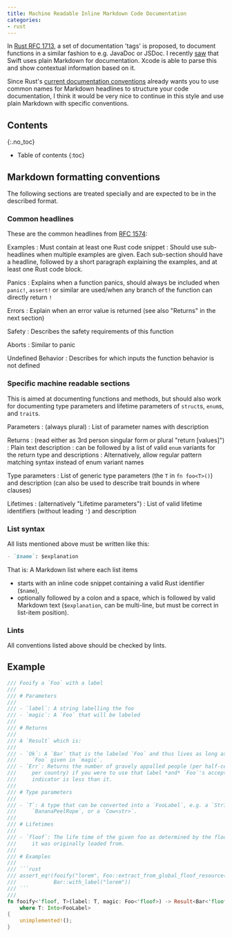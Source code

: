 ```yaml
---
title: Machine Readable Inline Markdown Code Documentation
categories:
- rust
---
```


In [Rust RFC 1713][rfc-pr-1713], a set of documentation 'tags' is proposed, to document functions in a similar fashion to e.g. JavaDoc or JSDoc. I recently [saw][swift-doc-markup] that Swift uses plain Markdown for documentation. Xcode is able to parse this and show contextual information based on it.

Since Rust's [current documentation conventions][rfc-1574] already wants you to use common names for Markdown headlines to structure your code documentation, I think it would be very nice to continue in this style and use plain Markdown with specific conventions.

## Contents
{:.no_toc}

* Table of contents
{:toc}


## Markdown formatting conventions

The following sections are treated specially and are expected to be in the described format.

### Common headlines

These are the common headlines from [RFC 1574][rfc-1574]:

Examples
: Must contain at least one Rust code snippet
: Should use sub-headlines when multiple examples are given. Each sub-section should have a headline, followed by a short paragraph explaining the examples, and at least one Rust code block.

Panics
: Explains when a function panics, should always be included when `panic!`, `assert!` or similar are used/when any branch of the function can directly return `!`

Errors
: Explain when an error value is returned (see also "Returns" in the next section)

Safety
: Describes the safety requirements of this function

Aborts
: Similar to panic

Undefined Behavior
: Describes for which inputs the function behavior is not defined

### Specific machine readable sections

This is aimed at documenting functions and methods, but should also work for documenting type parameters and lifetime parameters of `struct`s, `enum`s, and `trait`s.

Parameters
: (always plural)
: List of parameter names with description

Returns
: (read either as 3rd person singular form or plural "return [values]")
: Plain text description
: can be followed by a list of valid `enum` variants for the return type and descriptions
: Alternatively, allow regular pattern matching syntax instead of enum variant names

Type parameters
: List of generic type parameters (the `T` in `fn foo<T>()`) and description (can also be used to describe trait bounds in where clauses)

Lifetimes
: (alternatively "Lifetime parameters")
: List of valid lifetime identifiers (without leading `'`) and description

### List syntax

All lists mentioned above must be written like this:

```markdown
- `$name`: $explanation
```

That is: A Markdown list where each list items

- starts with an inline code snippet containing a valid Rust identifier (`$name`),
- optionally followed by a colon and a space, which is followed by valid Markdown text (`$explanation`, can be multi-line, but must be correct in list-item position).

### Lints

All conventions listed above should be checked by lints.

## Example

```rust
/// Fooify a `Foo` with a label
///
/// # Parameters
///
/// - `label`: A string labelling the foo
/// - `magic`: A `Foo` that will be labeled
///
/// # Returns
///
/// A `Result` which is:
///
/// - `Ok`: A `Bar` that is the labeled `Foo` and thus lives as long as the
///     `Foo` given in `magic`.
/// - `Err`: Returns the number of gravely appalled people (per half-century
///     per country) if you were to use that label *and* `Foo`'s acceptance
///     indicator is less than it.
///
/// # Type parameters
///
/// - `T`: A type that can be converted into a `FooLabel`, e.g. a `String`, a
///     `BananaPeelRope`, or a `Cow<str>`.
///
/// # Lifetimes
///
/// - `floof`: The life time of the given foo as determined by the floof source
///     it was originally loaded from.
///
/// # Examples
///
/// ```rust
/// assert_eq!(fooify("lorem", Foo::extract_from_global_floof_resource()).label(),
///            Bar::with_label("lorem"))
/// ```
///
fn fooify<'floof, T>(label: T, magic: Foo<'floof>) -> Result<Bar<'floof>, i32>
    where T: Into<FooLabel>
{
    unimplemented!();
}
```


[rfc-pr-1713]: https://github.com/rust-lang/rfcs/pull/1713
[rfc-1574]: https://github.com/rust-lang/rfcs/blob/30221dc3e025eb9f8f84ccacbc9622e3a75dff5e/text/1574-more-api-documentation-conventions.md
[swift-doc-markup]: https://developer.apple.com/library/tvos/documentation/Xcode/Reference/xcode_markup_formatting_ref/AddingMarkup.html#//apple_ref/doc/uid/TP40016497-CH3-SW1

